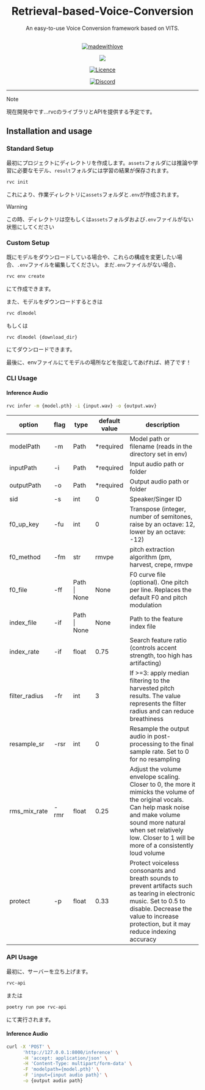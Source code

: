 <div align="center">

<h1>Retrieval-based-Voice-Conversion</h1>
An easy-to-use Voice Conversion framework based on VITS.<br><br>

[![madewithlove](https://img.shields.io/badge/made_with-%E2%9D%A4-red?style=for-the-badge&labelColor=orange
)](https://github.com/RVC-Project/Retrieval-based-Voice-Conversion)

<img src="https://counter.seku.su/cmoe?name=rvc&theme=r34" /><br>

[![Licence](https://img.shields.io/github/license/RVC-Project/Retrieval-based-Voice-Conversion?style=for-the-badge)](https://github.com/RVC-Project/Retrieval-based-Voice-Conversion/blob/develop/LICENSE)

[![Discord](https://img.shields.io/badge/RVC%20Developers-Discord-7289DA?style=for-the-badge&logo=discord&logoColor=white)](https://discord.gg/HcsmBBGyVk)

</div>

------


> [!NOTE]
> 現在開発中です...rvcのライブラリとAPIを提供する予定です。

## Installation and usage

### Standard Setup

最初にプロジェクトにディレクトリを作成します。`assets`フォルダには推論や学習に必要なモデル、`result`フォルダには学習の結果が保存されます。

```sh
rvc init
```

これにより、作業ディレクトリに`assets`フォルダと`.env`が作成されます。
> [!WARNING]
> この時、ディレクトリは空もしくは`assets`フォルダおよび`.env`ファイルがない状態にしてください

### Custom Setup

既にモデルをダウンロードしている場合や、これらの構成を変更したい場合、`.env`ファイルを編集してください。
まだ`.env`ファイルがない場合、

```sh
rvc env create
```

にて作成できます。

また、モデルをダウンロードするときは

```sh
rvc dlmodel
```
もしくは
```
rvc dlmodel {download_dir}
```

にてダウンロードできます。

最後に、envファイルにてモデルの場所などを指定してあげれば、終了です！


### CLI Usage

#### Inference Audio

```sh
rvc infer -m {model.pth} -i {input.wav} -o {output.wav}
```

| option        | flag&nbsp; | type         | default value | description                                                                                                                                                                                                                                    |
|---------------|------------|--------------|---------------|------------------------------------------------------------------------------------------------------------------------------------------------------------------------------------------------------------------------------------------------|
| modelPath     | -m         | Path         | *required     | Model path or filename (reads in the directory set in env)                                                                                                                                                                                     |
| inputPath     | -i         | Path         | *required     | Input audio path or folder                                                                                                                                                                                                                     |
| outputPath    | -o         | Path         | *required     | Output audio path or folder                                                                                                                                                                                                                    |
| sid           | -s         | int          | 0             | Speaker/Singer ID                                                                                                                                                                                                                              |
| f0_up_key     | -fu        | int          | 0             | Transpose (integer, number of semitones, raise by an octave: 12, lower by an octave: -12)                                                                                                                                                      |
| f0_method     | -fm        | str          | rmvpe         | pitch extraction algorithm (pm, harvest, crepe, rmvpe                                                                                                                                                                                          |
| f0_file       | -ff        | Path \| None | None          | F0 curve file (optional). One pitch per line. Replaces the default F0 and pitch modulation                                                                                                                                                     |
| index_file    | -if        | Path \| None | None          | Path to the feature index file                                                                                                                                                                                                                 |
| index_rate    | -if        | float        | 0.75          | Search feature ratio (controls accent strength, too high has artifacting)                                                                                                                                                                      |
| filter_radius | -fr        | int          | 3             | If >=3: apply median filtering to the harvested pitch results. The value represents the filter radius and can reduce breathiness                                                                                                               |
| resample_sr   | -rsr       | int          | 0             | Resample the output audio in post-processing to the final sample rate. Set to 0 for no resampling                                                                                                                                              |
| rms_mix_rate  | -rmr       | float        | 0.25          | Adjust the volume envelope scaling. Closer to 0, the more it mimicks the volume of the original vocals. Can help mask noise and make volume sound more natural when set relatively low. Closer to 1 will be more of a consistently loud volume |
| protect       | -p         | float        | 0.33          | Protect voiceless consonants and breath sounds to prevent artifacts such as tearing in electronic music. Set to 0.5 to disable. Decrease the value to increase protection, but it may reduce indexing accuracy                                 |


### API Usage
最初に、サーバーを立ち上げます。
```sh
rvc-api
```
または
```sh
poetry run poe rvc-api
```
にて実行されます。
#### Inference Audio
```sh
curl -X 'POST' \
      'http://127.0.0.1:8000/inference' \
      -H 'accept: application/json' \
      -H 'Content-Type: multipart/form-data' \
      -F 'modelpath={model.pth}' \
      -F 'input={input audio path}' \
      -o {output audio path}
```

